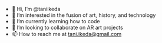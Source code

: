 - 👋 Hi, I’m @taniikeda
- 👀 I’m interested in the fusion of art, history, and technology
- 🌱 I’m currently learning how to code
- 💞️ I’m looking to collaborate on AR art projects
- 📫 How to reach me at tani.ikeda@gmail.com

<!---
taniikeda/taniikeda is a ✨ special ✨ repository because its `README.md` (this file) appears on your GitHub profile.
You can click the Preview link to take a look at your changes.
--->
